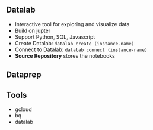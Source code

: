 ## Datalab

- Interactive tool for exploring and visualize data
- Build on jupter
- Support Python, SQL, Javascript
- Create Datalab: ```datalab create (instance-name)```
- Connect to Datalab: ```datalab connect (instance-name)```
- **Source Repository** stores the notebooks  

## Dataprep

## Tools
- gcloud
- bq
- datalab
